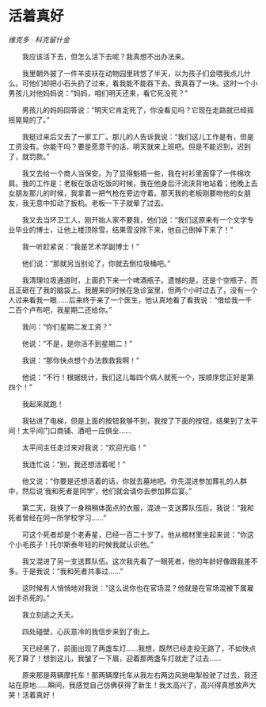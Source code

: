 # 活着真好

*维克多 · 科克留什金*

　　我应该活下去，但怎么活下去呢？我真想不出办法来。

　　我里朝外披了一件羊皮袄在动物园里转悠了半天，以为孩子们会喂我点儿什么。可他们却把小石头扔了过来，看我能不能吞下去。我真吞了一块。这时一个小男孩儿对他妈妈说：“妈妈，咱们明天还来，看它死没死？”

　　男孩儿的妈妈回答说：“明天它肯定死了，你没看见吗？它现在走路就已经摇摇晃晃的了。”

　　我挺过来后又去了一家工厂。那儿的人告诉我说：“我们这儿工作是有，但是工资没有。你能干吗？要是愿意干的话，明天就来上班吧。但是不能迟到，迟到了，就罚款。”

　　我又去给一个商人当保安。为了显得魁梧一些，我在衬衫里面穿了一件棉坎肩。我的工作是：老板在饭店吃饭的时候，我在他身后汗流浃背地站着；他晚上去女朋友那儿的时候，我拿着一把气枪在旁边守着。那天我的老板刚要吻他的女朋友，我无意中扣动了扳机。老板一下子就晕了过去。

　　我又去当环卫工人，刚开始人家不要我，他们说：“我们这原来有一个文学专业毕业的博士，让他上楼顶除雪，结果雪没除下来，他自己倒掉下来了！”

　　我一听赶紧说：“我是艺术学副博士！”

　　他们说：“那就另当别论了，你就去倒垃圾桶吧。”

　　我清理垃圾通道时，上面扔下来一个啤酒瓶子。遗憾的是，还是个空瓶子，而且正砸在了我的脑袋上。我醒来的时候在急诊室里，但两个小时过去了，没有一个人过来看我一眼……后来终于来了一个医生，他认真地看了看我说：“借给我一千二百个卢布吧，我星期二还给你。”

　　我问：“你们星期二发工资？”

　　他说：“不是，是你活不到星期二！”

　　我说：“那你快点想个办法救救我啊！”

　　他说：“不行！根据统计，我们这儿每四个病人就死一个，按顺序您正好是第四个！”

　　我起来就跑！

　　我钻进了电梯，但是上面的按钮我够不到，我按了下面的按钮，结果到了太平间！太平间门口商铺、酒吧一应俱全……

　　太平间主任走过来对我说：“欢迎光临！”

　　我连忙说：“别，我还想活着呢！”

　　他又说：“你要是还想活着的话，你就去墓地吧。你先混进参加葬礼的人群中，然后说‘我和死者是同学’，他们就会请你去参加葬后宴。”

　　第二天，我换了一身稍稍体面点的衣服，混进一支送葬队伍后，我说：“我和死者曾经在同一所学校学习……”

　　可这个死者却是个老寿星，已经一百二十岁了。他从棺材里坐起来说：“你这个小毛孩子！托尔斯泰年轻的时候我就认识他。”

　　我又混进了另一支送葬队伍。这次我先看了一眼死者，他的年龄好像跟我差不多。于是我说：“我和死者共事过……”

　　这时候有人悄悄地对我说：“这么说你也在官场混？他就是在官场混被下属雇凶手杀死的。”

　　我立刻逃之夭夭。

　　四处碰壁，心灰意冷的我信步来到了街上。

　　天已经黑了，前面出现了两盏车灯……我想，既然已经走投无路了，不如快点死了算了！想到这儿，我皱了一下眉，迎着那两盏车灯就走了过去……

　　原来那是两辆摩托车！那两辆摩托车从我左右两边风驰电掣般驶了过去，我还站在原地……瞬间，我感觉自己仿佛获得了新生！我太高兴了，高兴得真想放声大哭！活着真好！